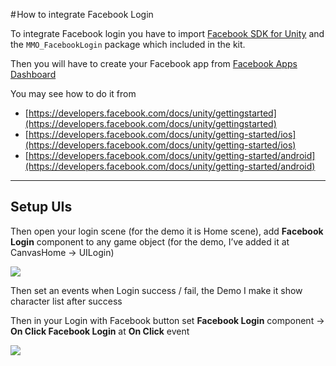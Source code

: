 # How to integrate Facebook Login

To integrate Facebook login you have to import [Facebook SDK for Unity](https://developers.facebook.com/docs/unity/) and the  `MMO_FacebookLogin` package which included in the kit. 

Then you will have to create your Facebook app from [Facebook Apps Dashboard](https://developers.facebook.com/apps/)

You may see how to do it from

*   [https://developers.facebook.com/docs/unity/gettingstarted](https://developers.facebook.com/docs/unity/gettingstarted)
*   [https://developers.facebook.com/docs/unity/getting-started/ios](https://developers.facebook.com/docs/unity/getting-started/ios)
*   [https://developers.facebook.com/docs/unity/getting-started/android](https://developers.facebook.com/docs/unity/getting-started/android)

* * *

## Setup UIs

Then open your login scene (for the demo it is Home scene), add **Facebook Login** component to any game object (for the demo, I’ve added it at CanvasHome -> UILogin)

![](https://cdn-images-1.medium.com/max/1600/1*UlYwaQVPnNAxpZA-saF3aA.png)

Then set an events when Login success / fail, the Demo I make it show character list after success

Then in your Login with Facebook button set **Facebook Login** component -> **On Click Facebook Login** at **On Click** event

![](https://cdn-images-1.medium.com/max/1600/1*qlY44CvGzdY84ETGrc-4ow.png)
<!--stackedit_data:
eyJoaXN0b3J5IjpbOTE1NDQwMDg5XX0=
-->